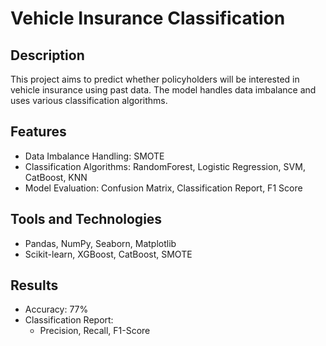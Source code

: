 # Vehicle Insurance Classification

## Description
This project aims to predict whether policyholders will be interested in vehicle insurance using past data. The model handles data imbalance and uses various classification algorithms.

## Features
- Data Imbalance Handling: SMOTE
- Classification Algorithms: RandomForest, Logistic Regression, SVM, CatBoost, KNN
- Model Evaluation: Confusion Matrix, Classification Report, F1 Score


## Tools and Technologies
- Pandas, NumPy, Seaborn, Matplotlib
- Scikit-learn, XGBoost, CatBoost, SMOTE

## Results
- Accuracy: 77%
- Classification Report:
  - Precision, Recall, F1-Score
